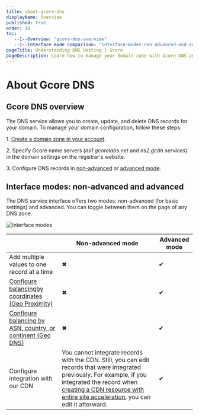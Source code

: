 ```yaml
---
title: about-gcore-dns
displayName: Overview
published: true
order: 10
toc:
   --1--Overview: "gcore-dns-overview"
   --1--Interface mode comparison: "interface-modes-non-advanced-and-advanced"
pageTitle: Understanding DNS Hosting | Gcore 
pageDescription: Learn how to manage your domain zone with Gcore DNS and what are two interface modes.
---
```


# About Gcore DNS

## Gcore DNS overview

The DNS service allows you to create, update, and delete DNS records for your domain. To manage your domain configuration, follow these steps:

1\. <a href="https://gcore.com/docs/dns/manage-a-dns-zone" target="_blank">Create a domain zone in your account</a>.  

2\. Specify Gcore name servers (*ns1.gcorelabs.net* and *ns2.gcdn.services*) in the domain settings on the registrar's website.  

3\. Configure DNS records in <a href="https://gcore.com/docs/dns/dns-records/manage-dns-records-non-advanced-interface-mode" target="_blank">non-advanced</a> or <a href="https://gcore.com/docs/dns/dns-records/manage-dns-records-advanced-interface-mode-with-balancing" target="_blank">advanced mode</a>. 

## Interface modes: non-advanced and advanced

The DNS service interface offers two modes: non-advanced (for basic settings) and advanced. You can toggle between them on the page of any DNS zone.

<img src="https://assets.gcore.pro/docs/dns/about-gcore-dns/12990176402705.png" alt="Interface modes">

|                                                              | Non-advanced mode                                                                                                                                                                                                                        | Advanced mode  | 
|--------------------------------------------------------------|------------------------------------------------------------------------------------------------------------------------------------------------------------------------------------------------------------------------------------------|----------------|
| Add multiple values to one record at a time                  | ✖                                                                                                                                                                                                                                        | ✔              | 
| <a href="https://gcore.com/docs/dns/dns-records/manage-dns-records-advanced-interface-mode-with-balancing#balancing-by-coordinates-geo-proximity" target="_blank">Configure balancingby coordinates (Geo Proximity)</a>            | ✖                                                                                                                                                                                                                                        | ✔              |  
| <a href="https://gcore.com/docs/dns/dns-records/manage-dns-records-advanced-interface-mode-with-balancing#balancing-by-asn-country--or-continent--geo-dns" target="_blank">Configure balancing by ASN, country, or continent (Geo DNS)</a>  | ✖                                                                                                                                                                                                                                        | ✔              |   
| Configure integration with our CDN                           | You cannot integrate records with the CDN. Still, you can edit records that were integrated previously. For example, if you integrated the record when <a href="https://gcore.com/docs/cdn/getting-started/create-a-cdn-resource/create-a-cdn-resource-for-the-entire-site" target="_blank">creating a CDN resource with entire site acceleration</a>, you can edit it afterward. | ✔              | 